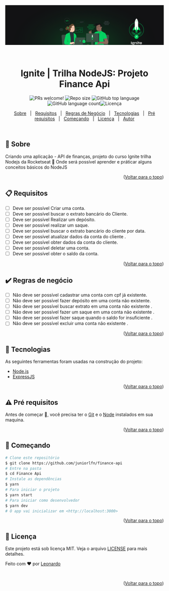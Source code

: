 <div align="center" id="top"> 
<img src="./assets/banner-ignite.png" alt="Finance Api" />

&#xa0;

</div>

<h1 align="center">Ignite | Trilha NodeJS: Projeto Finance Api</h1>

<p align="center">
  <img src="https://img.shields.io/static/v1?label=PRs&message=welcome&color=04D361&labelColor=000000?color=04D361&style=for-the-badge" alt="PRs welcome!" />
<img  alt="Repo size"  src="https://img.shields.io/github/repo-size/juniorlfn/finance-api?color=04D361&style=for-the-badge">
<img  alt="GitHub top language"  src="https://img.shields.io/github/languages/top/juniorlfn/finance-api?color=04d361&style=for-the-badge"> <img  alt="GitHub language count"  src="https://img.shields.io/github/languages/count/juniorlfn/finance-api?color=04d361&style=for-the-badge"><img alt="Licença" src="https://img.shields.io/github/license/juniorlfn/finance-api?color=04d361&style=for-the-badge">

</p>

<p align="center">
  <a href="#dart-sobre">Sobre</a> &#xa0; | &#xa0; 
  <a href="#clipboard-requisitos">Requisitos</a> &#xa0; | &#xa0;  
  <a href="#heavy_check_mark-regras-de-negócio">Regras de Negócio</a> &#xa0; | &#xa0;
  <a href="#rocket-tecnologias">Tecnologias</a> &#xa0; | &#xa0;
  <a href="#warning-pré-requisitos"> Pré requisitos</a> &#xa0; | &#xa0;
  <a href="#checkered_flag-começando">Começando</a> &#xa0; | &#xa0;
  <a href="#memo-licença">Licença</a> &#xa0; | &#xa0;
  <a href="https://github.com/juniorlfn" target="_blank">Autor</a>
</p>

<br>

## :dart: Sobre

Criando uma aplicação - API de finanças, projeto do curso Ignite trilha Nodejs da Rocketseat :rocket:
Onde será possível aprender e práticar alguns conceitos básicos do NodeJS

<p align="right">(<a href="#top">Voltar para o topo</a>)</p>

## :clipboard: Requisitos

- [ ] Deve ser possível Criar uma conta.
- [ ] Deve ser possível buscar o extrato bancário do Cliente.
- [ ] Deve ser possível Realizar um depósito.
- [ ] Deve ser possível realizar um saque.
- [ ] Deve ser possível buscar o extrato bancário do cliente por data.
- [ ] Deve ser possível atualizar dados da conta do cliente .
- [ ] Deve ser possível obter dados da conta do cliente.
- [ ] Deve ser possível deletar uma conta.
- [ ] Deve ser possível obter o saldo da conta.

<p align="right">(<a href="#top">Voltar para o topo</a>)</p>

## :heavy_check_mark: Regras de negócio

- [ ] Não deve ser possível cadastrar uma conta com cpf já existente.
- [ ] Não deve ser possível fazer depósito em uma conta não existente.
- [ ] Não deve ser possível buscar extrato em uma conta não existente .
- [ ] Não deve ser possível fazer um saque em uma conta não existente .
- [ ] Não deve ser possível fazer saque quando o saldo for insuficiente .
- [ ] Não deve ser possível excluir uma conta não existente .

<p align="right">(<a href="#top">Voltar para o topo</a>)</p>

## :rocket: Tecnologias

As seguintes ferramentas foram usadas na construção do projeto:

- [Node.js](https://nodejs.org/en/)
- [ExpressJS](https://expressjs.com/pt-br/)

<p align="right">(<a href="#top">Voltar para o topo</a>)</p>

## :warning: Pré requisitos

Antes de começar :checkered_flag:, você precisa ter o [Git](https://git-scm.com) e o [Node](https://nodejs.org/en/) instalados em sua maquina.

<p align="right">(<a href="#top">Voltar para o topo</a>)</p>

## :checkered_flag: Começando

```bash
# Clone este repositório
$ git clone https://github.com/juniorlfn/finance-api
# Entre na pasta
$ cd Finance Api
# Instale as dependências
$ yarn
# Para iniciar o projeto
$ yarn start
# Para iniciar como desenvolvedor
$ yarn dev
# O app vai inicializar em <http://localhost:3000>
```

<p align="right">(<a href="#top">Voltar para o topo</a>)</p>

## :memo: Licença

Este projeto está sob licença MIT. Veja o arquivo [LICENSE](LICENSE.md) para mais detalhes.

Feito com :heart: por <a href="https://github.com/juniorlfn" target="_blank">Leonardo</a>

&#xa0;

<p align="right">(<a href="#top">Voltar para o topo</a>)</p>
